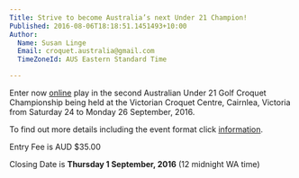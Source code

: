 ```yaml
---
Title: Strive to become Australia’s next Under 21 Champion!
Published: 2016-08-06T18:18:51.1451493+10:00
Author:
  Name: Susan Linge
  Email: croquet.australia@gmail.com
  TimeZoneId: AUS Eastern Standard Time

---
```

Enter now [online](https://croquet-australia.com.au/tournaments) play in the second Australian Under 21 Golf Croquet Championship being held at the Victorian Croquet Centre, Cairnlea, Victoria from Saturday 24 to Monday 26 September, 2016.

To find out more details including the event format click [information](/september-flyer-v2.pdf).

Entry Fee is AUD $35.00  

Closing Date is **Thursday 1 September, 2016** (12 midnight WA time)